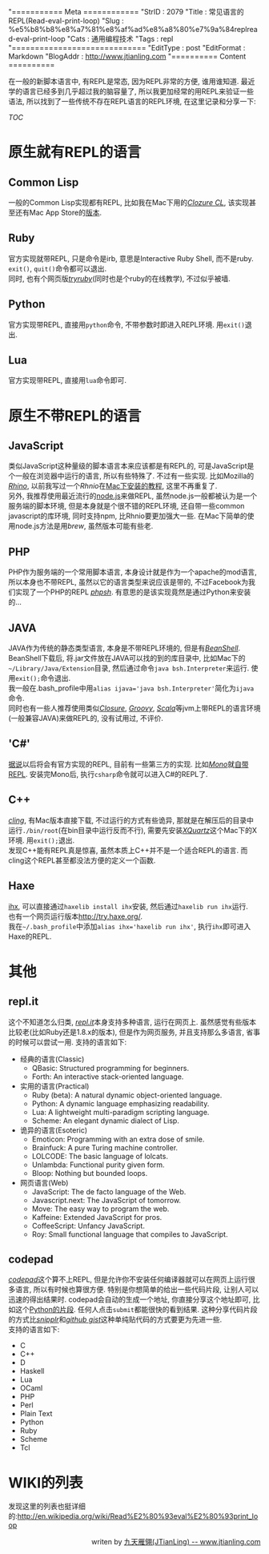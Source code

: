 "=========== Meta ============
"StrID : 2079
"Title : 常见语言的REPL(Read-eval-print-loop)
"Slug  : %e5%b8%b8%e8%a7%81%e8%af%ad%e8%a8%80%e7%9a%84replread-eval-print-loop
"Cats  : 通用编程技术
"Tags  : repl
"=============================
"EditType   : post
"EditFormat : Markdown
"BlogAddr   : http://www.jtianling.com
"========== Content ==========
 
在一般的新脚本语言中, 有REPL是常态, 因为REPL非常的方便, 谁用谁知道.  最近学的语言已经多到几乎超过我的脑容量了, 所以我更加经常的用REPL来验证一些语法, 所以找到了一些传统不存在REPL语言的REPL环境, 在这里记录和分享一下:

$TOC$

# 原生就有REPL的语言
## Common Lisp
一般的Common Lisp实现都有REPL, 比如我在Mac下用的[*Clozure CL*](http://clozure.com/index.html), 该实现甚至还有Mac App Store的[版本](https://itunes.apple.com/us/app/clozure-cl/id489900618?mt=12).  

## Ruby
官方实现就带REPL, 只是命令是irb, 意思是Interactive Ruby Shell, 而不是ruby.  `exit()`, `quit()`命令都可以退出.  
同时, 也有个网页版[*tryruby*](http://tryruby.org/)(同时也是个ruby的在线教学), 不过似乎被墙.  

## Python
官方实现带REPL, 直接用`python`命令, 不带参数时即进入REPL环境.  用`exit()`退出.

## Lua
官方实现带REPL, 直接用`lua`命令即可. 

# 原生不带REPL的语言
## JavaScript
类似JavaScript这种量级的脚本语言本来应该都是有REPL的, 可是JavaScript是个一般在浏览器中运行的语言, 所以有些特殊了.  不过有一些实现.  比如Mozilla的[*Rhino*](https://developer.mozilla.org/en-US/docs/Rhino), 以前我写过一个*Rhnio*在[Mac下安装的教程](http://www.jtianling.com/articles/2057.html), 这里不再重复了.  
另外, 我推荐使用最近流行的[node.js](http://nodejs.org/)来做REPL, 虽然node.js一般都被认为是一个服务端的脚本环境, 但是本身就是个很不错的REPL环境, 还自带一些common javascript的库环境, 同时支持npm, 比Rhnio要更加强大一些.    在Mac下简单的使用node.js方法是用*brew*, 虽然版本可能有些老.  

## PHP
PHP作为服务端的一个常用脚本语言, 本身设计就是作为一个apache的mod语言, 所以本身也不带REPL, 虽然以它的语言类型来说应该是带的, 不过Facebook为我们实现了一个PHP的REPL [*phpsh*](http://www.phpsh.org/).  有意思的是该实现竟然是通过Python来安装的...  

## JAVA
JAVA作为传统的静态类型语言, 本身是不带REPL环境的, 但是有[*BeanShell*](http://www.beanshell.org/).  
BeanShell下载后, 将.jar文件放在JAVA可以找的到的库目录中, 比如Mac下的`~/Library/Java/Extension`目录, 然后通过命令`java bsh.Interpreter`来运行.  使用`exit();`命令退出.  
我一般在.bash_profile中用`alias ijava='java bsh.Interpreter'`简化为`ijava`命令.  
同时也有一些人推荐使用类似[*Closure*](http://clojure.org/), [*Groovy*](http://groovy.codehaus.org/), [*Scala*](http://www.scala-lang.org/)等jvm上带REPL的语言环境(一般兼容JAVA)来做REPL的, 没有试用过, 不评价.  

## 'C#'
[据说](http://stackoverflow.com/questions/1187423/anders-hejlsbergs-c-sharp-4-0-repl)以后将会有官方实现的REPL, 目前有一些第三方的实现.  比如[*Mono*](http://www.mono-project.com/CsharpRepl)就[自带REPL](http://www.mono-project.com/CsharpRepl).  安装完Mono后, 执行`csharp`命令就可以进入C#的REPL了.  

## C++
[*cling*](http://root.cern.ch/drupal/content/cling), 有Mac版本直接下载, 不过运行的方式有些诡异, 那就是在解压后的目录中运行`./bin/root`(在bin目录中运行反而不行), 需要先安装[*XQuartz*](http://xquartz.macosforge.org/landing/)这个Mac下的X环境.  用`exit();`退出.  
发现C++能有REPL真是惊喜, 虽然本质上C++并不是一个适合REPL的语言.  而cling这个REPL甚至都没法方便的定义一个函数.  

## Haxe
[ihx](https://github.com/ianxm/ihx),  可以直接通过`haxelib install ihx`安装, 然后通过`haxelib run ihx`运行.  
也有一个网页运行版本<http://try.haxe.org/>.  
我在`~/.bash_profile`中添加`alias ihx='haxelib run ihx'`, 执行`ihx`即可进入Haxe的REPL.  

# 其他
## repl.it
这个不知道怎么归类, [*repl.it*](http://repl.it/languages)本身支持多种语言, 运行在网页上.  虽然感觉有些版本比较老(比如Ruby还是1.8.x的版本), 但是作为网页服务, 并且支持那么多语言, 省事的时候可以尝试一用.  支持的语言如下:  

* 经典的语言(Classic)
    * QBasic:  Structured programming for beginners.  
    * Forth:  An interactive stack-oriented language.  
* 实用的语言(Practical)
    * Ruby (beta):  A natural dynamic object-oriented language.  
    * Python:  A dynamic language emphasizing readability.  
    * Lua:  A lightweight multi-paradigm scripting language.  
    * Scheme:  An elegant dynamic dialect of Lisp.  
* 诡异的语言(Esoteric)
    * Emoticon:  Programming with an extra dose of smile.  
    * Brainfuck:  A pure Turing machine controller.  
    * LOLCODE:  The basic language of lolcats.  
    * Unlambda:  Functional purity given form.  
    * Bloop:  Nothing but bounded loops.  
* 网页语言(Web)
    * JavaScript:  The de facto language of the Web.  
    * Javascript.next:  The JavaScript of tomorrow.  
    * Move:  The easy way to program the web.  
    * Kaffeine:  Extended JavaScript for pros.  
    * CoffeeScript:  Unfancy JavaScript.  
    * Roy:  Small functional language that compiles to JavaScript.  

## codepad
[*codepad*](http://codepad.org/)这个算不上REPL, 但是允许你不安装任何编译器就可以在网页上运行很多语言, 所以有时候也算很方便.  特别是你想简单的给出一些代码片段, 让别人可以迅速的得出结果时.  codepad会自动的生成一个地址, 你直接分享这个地址即可, 比如这个[Python的片段](http://codepad.org/rryidzqt).  任何人点击`submit`都能很快的看到结果.  这种分享代码片段的方式比[*snipplr*](http://snipplr.com/)和[*github gist*](https://gist.github.com/)这种单纯贴代码的方式要更为先进一些.  
支持的语言如下:  

* C
* C++
* D
* Haskell
* Lua
* OCaml
* PHP
* Perl
* Plain Text
* Python
* Ruby
* Scheme
* Tcl

# WIKI的列表
发现这里的列表也挺详细的:<http://en.wikipedia.org/wiki/Read%E2%80%93eval%E2%80%93print_loop>

<div style="text-align:right">
  writen&nbsp;by <a href="http://www.jtianling.com" target="_blank">九天雁翎(JTianLing) -- www.jtianling.com</a>
</div>
